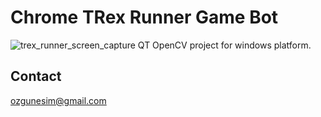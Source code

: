 ﻿# Chrome TRex Runner Game Bot

![trex_runner_screen_capture](http://yunus.hacettepe.edu.tr/~ozgun.esim12/img_files/trex_runner.gif)
QT OpenCV project for windows platform.



## Contact
ozgunesim@gmail.com


